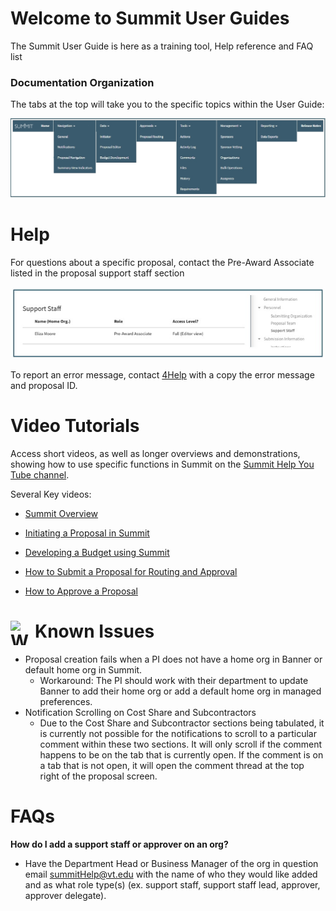 # Welcome to Summit User Guides
The Summit User Guide is here as a training tool, Help reference and FAQ list

### Documentation Organization
The tabs at the top will take you to the specific topics within the User Guide:

![Documentation Tabs](./images/Ind_Tabs.jpg)

# Help
For questions about a specific proposal, contact the Pre-Award Associate listed in the proposal support staff section

![Pre-Award Associate Listed in Proposal](./images/Ind_PreAward.jpg)

To report an error message, contact [4Help](https://vt4help.service-now.com/sp) with a copy the error message and proposal ID.

# Video Tutorials
Access short videos, as well as longer overviews and demonstrations, showing how to use specific functions in Summit on the [Summit Help You Tube channel](https://www.youtube.com/channel/UC882QBwFDrfXbILKRvq2aiA).

Several Key videos:
- [Summit Overview](https://www.youtube.com/watch?v=uwGLAqFzC_Q)

- [Initiating a Proposal in Summit](https://www.youtube.com/watch?v=muAyluSU1V8)

- [Developing a Budget using Summit](https://www.youtube.com/watch?v=luRD8pZlVDg)

- [How to Submit a Proposal for Routing and Approval](https://www.youtube.com/watch?v=dVuW3nVRUng)

- [How to Approve a Proposal](https://www.youtube.com/watch?v=sfmdQqFPBPc)

# <img src="../images/warning.png" alt="Warning" style="float:left; width:39px; height:39px;"> Known Issues
- Proposal creation fails when a PI does not have a home org in Banner or default home org in Summit.  
    - Workaround: The PI should work with their department to update Banner to add their home org or add a default home org in managed preferences.
- Notification Scrolling on Cost Share and Subcontractors
    - Due to the Cost Share and Subcontractor sections being tabulated, it is currently not possible for the notifications to scroll to a particular comment within these two sections.  It will only scroll if the comment happens to be on the tab that is currently open.  If the comment is on a tab that is not open, it will open the comment thread at the top right of the proposal screen.

# FAQs
**How do I add a support staff or approver on an org?**

- Have the Department Head or Business Manager of the org in question email <summitHelp@vt.edu> with the name of who they would like added and as what role type(s) (ex. support staff, support staff lead, approver, approver delegate).
